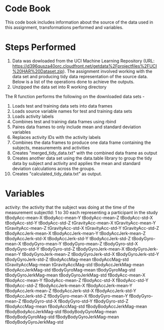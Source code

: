 # Code Book

This code book includes information about the source of the data used in this assignment, transformations performed and variables.

# Steps Performed

1. Data was dowloaded from the UCI Machine Learning Repository (URL: https://d396qusza40orc.cloudfront.net/getdata%2Fprojectfiles%2FUCI%20HAR%20Dataset.zip). The assignment involved working with the data set and producing tidy data representation of the source data. Below is a list of the operations done to achieve the outputs.
2. Unzipped the data set into R working directory

The R function performs the following on the downloaded data sets -

1. Loads test and training data sets into data frames
2. Loads source variable names for test and training data sets
3. Loads activity labels
4. Combines test and training data frames using rbind
5. Paires data frames to only include mean and standard deviation variables
6. Replaces activity IDs with the activity labels
7. Combines the data frames to produce one data frame containing the subjects, measurements and activities
8. Creates "merged_tidy_data.txt" with the combined data frame as output
9. Creates another data set using the data.table library to group the tidy data by subject and activity and applies the mean and standard deviation calculations across the groups.
10. Creates "calculated_tidy_data.txt" as output.

# Variables

activity: the activity that the subject was doing at the time of the measurement
subjectId: 1 to 30 each representing a participant in the study
tBodyAcc-mean-X
tBodyAcc-mean-Y
tBodyAcc-mean-Z
tBodyAcc-std-X
tBodyAcc-std-Y
tBodyAcc-std-Z
tGravityAcc-mean-X
tGravityAcc-mean-Y
tGravityAcc-mean-Z
tGravityAcc-std-X
tGravityAcc-std-Y
tGravityAcc-std-Z
tBodyAccJerk-mean-X
tBodyAccJerk-mean-Y
tBodyAccJerk-mean-Z
tBodyAccJerk-std-X
tBodyAccJerk-std-Y
tBodyAccJerk-std-Z
tBodyGyro-mean-X
tBodyGyro-mean-Y
tBodyGyro-mean-Z
tBodyGyro-std-X
tBodyGyro-std-Y
tBodyGyro-std-Z
tBodyGyroJerk-mean-X
tBodyGyroJerk-mean-Y
tBodyGyroJerk-mean-Z
tBodyGyroJerk-std-X
tBodyGyroJerk-std-Y
tBodyGyroJerk-std-Z
tBodyAccMag-mean
tBodyAccMag-std
tGravityAccMag-mean
tGravityAccMag-std
tBodyAccJerkMag-mean
tBodyAccJerkMag-std
tBodyGyroMag-mean
tBodyGyroMag-std
tBodyGyroJerkMag-mean
tBodyGyroJerkMag-std
fBodyAcc-mean-X
fBodyAcc-mean-Y
fBodyAcc-mean-Z
fBodyAcc-std-X
fBodyAcc-std-Y
fBodyAcc-std-Z
fBodyAccJerk-mean-X
fBodyAccJerk-mean-Y
fBodyAccJerk-mean-Z
fBodyAccJerk-std-X
fBodyAccJerk-std-Y
fBodyAccJerk-std-Z
fBodyGyro-mean-X
fBodyGyro-mean-Y
fBodyGyro-mean-Z
fBodyGyro-std-X
fBodyGyro-std-Y
fBodyGyro-std-Z
fBodyAccMag-mean
fBodyAccMag-std
fBodyBodyAccJerkMag-mean
fBodyBodyAccJerkMag-std
fBodyBodyGyroMag-mean
fBodyBodyGyroMag-std
fBodyBodyGyroJerkMag-mean
fBodyBodyGyroJerkMag-std
